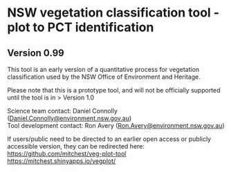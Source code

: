 # NSW vegetation classification tool - plot to PCT identification
## Version 0.99  

This tool is an early version of a quantitative process for vegetation classification used by the NSW Office of Environment and Heritage.  

Please note that this is a prototype tool, and will not be officially supported until the tool is in > Version 1.0

Science team contact: Daniel Connolly (Daniel.Connolly@environment.nsw.gov.au)  
Tool development contact: Ron Avery (Ron.Avery@environment.nsw.gov.au)  


If users/public need to be directed to an earlier open access or publicly accessible version, they can be redirected here:   
https://github.com/mitchest/veg-plot-tool  
https://mitchest.shinyapps.io/vegplot/  

